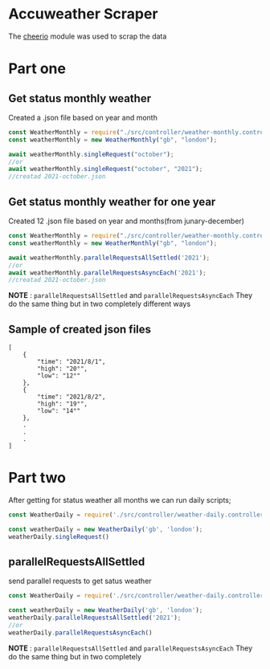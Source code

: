 # Accuweather Scraper

The [cheerio](https://www.npmjs.com/package/cheerio) module was used to scrap the data

# Part one
## Get status monthly weather

Created a .json file based on year and month

```javascript
const WeatherMonthly = require("./src/controller/weather-monthly.controller");
const weatherMonthly = new WeatherMonthly("gb", "london");

await weatherMonthly.singleRequest("october");
//or
await weatherMonthly.singleRequest("october", "2021");
//creatad 2021-october.json
```

## Get status monthly weather for one year

Created 12 .json file based on year and months(from junary-december)

```javascript
const WeatherMonthly = require("./src/controller/weather-monthly.controller");
const weatherMonthly = new WeatherMonthly("gb", "london");

await weatherMonthly.parallelRequestsAllSettled('2021');
//or
await weatherMonthly.parallelRequestsAsyncEach('2021');
//creatad 2021-october.json
```
**NOTE** : `parallelRequestsAllSettled` and `parallelRequestsAsyncEach` They do the same thing but in two completely different ways


## Sample of created json files
```
[
    {
        "time": "2021/8/1",
        "high": "20°",
        "low": "12°"
    },
    {
        "time": "2021/8/2",
        "high": "19°",
        "low": "14°"
    },
    .
    .
    .
]
```
# Part two

After getting for status weather all months we can run daily scripts;

```javascript
const WeatherDaily = require('./src/controller/weather-daily.controller');

const weatherDaily = new WeatherDaily('gb', 'london');
weatherDaily.singleRequest()

```
## parallelRequestsAllSettled
send parallel requests to get satus weather 

```javascript
const WeatherDaily = require('./src/controller/weather-daily.controller');

const weatherDaily = new WeatherDaily('gb', 'london');
weatherDaily.parallelRequestsAllSettled('2021');
//or
weatherDaily.parallelRequestsAsyncEach()

```

**NOTE** : `parallelRequestsAllSettled` and `parallelRequestsAsyncEach` They do the same thing but in two completely 